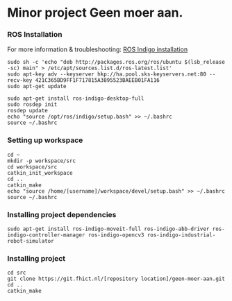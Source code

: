 # Minor project Geen moer aan.

### ROS Installation

For more information & troubleshooting: [ROS Indigo installation](http://wiki.ros.org/indigo/Installation/Ubuntu)

```
sudo sh -c 'echo "deb http://packages.ros.org/ros/ubuntu $(lsb_release -sc) main" > /etc/apt/sources.list.d/ros-latest.list'
sudo apt-key adv --keyserver hkp://ha.pool.sks-keyservers.net:80 --recv-key 421C365BD9FF1F717815A3895523BAEEB01FA116
sudo apt-get update
```

```
sudo apt-get install ros-indigo-desktop-full
sudo rosdep init
rosdep update
echo "source /opt/ros/indigo/setup.bash" >> ~/.bashrc
source ~/.bashrc
```

### Setting up workspace

```
cd ~
mkdir -p workspace/src
cd workspace/src
catkin_init_workspace
cd ..
catkin_make
echo "source /home/[username]/workspace/devel/setup.bash" >> ~/.bashrc
source ~/.bashrc
```

### Installing project dependencies

``` 
sudo apt-get install ros-indigo-moveit-full ros-indigo-abb-driver ros-indigo-controller-manager ros-indigo-opencv3 ros-indigo-industrial-robot-simulator
```

### Installing project

```
cd src
git clone https://git.fhict.nl/[repository location]/geen-moer-aan.git
cd ..
catkin_make
```
